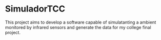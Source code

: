 # SimuladorTCC
This project aims to develop a software capable of simulatanting a ambient monitored by infrared sensors and generate the data for my college final project.
